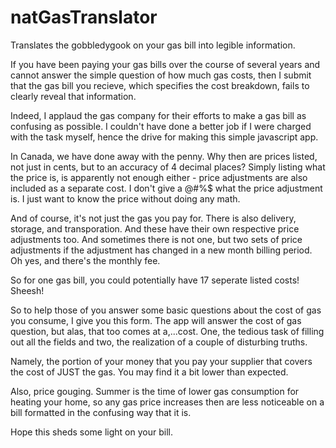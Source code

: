 # natGasTranslator
Translates the gobbledygook on your gas bill into legible information.

If you have been paying your gas bills over the course of several years
and cannot answer the simple question of how much gas costs, then I submit that 
the gas bill you recieve, which specifies the cost breakdown, fails to 
clearly reveal that information.

Indeed, I applaud the gas company for their efforts to make a gas bill as
confusing as possible. I couldn't have done a better job if I were charged
with the task myself, hence the drive for making this simple javascript app. 

In Canada, we have done away with the penny. Why then are prices listed, not
just in cents, but to an accuracy of 4 decimal places? Simply listing 
what the price is, is apparently not enough either - price adjustments
are also included as a separate cost. I don't give a @#%$ what the price
adjustment is. I just want to know the price without doing any math. 

And of course, it's not just the gas you pay for. There is also delivery, 
storage, and transporation. And these have their own respective price 
adjustments too. And sometimes there is not one, but two sets of price 
adjustments if the adjustment has changed in a new month billing period. 
Oh yes, and there's the monthly fee. 

So for one gas bill, you could potentially have 17 seperate listed costs!
Sheesh!

So to help those of you answer some basic questions about the cost of 
gas you consume, I give you this form. The app will answer the cost of gas 
question, but alas, that too comes at a,...cost. One, the tedious task 
of filling out all the fields and two, the realization of a couple of
disturbing truths.

Namely, the portion of your money that you pay your supplier that covers 
the cost of JUST the gas. You may find it a bit lower than expected. 

Also, price gouging. Summer is the time of lower gas consumption for 
heating your home, so any gas price increases then are less noticeable on 
a bill formatted in the confusing way that it is. 

Hope this sheds some light on your bill.




